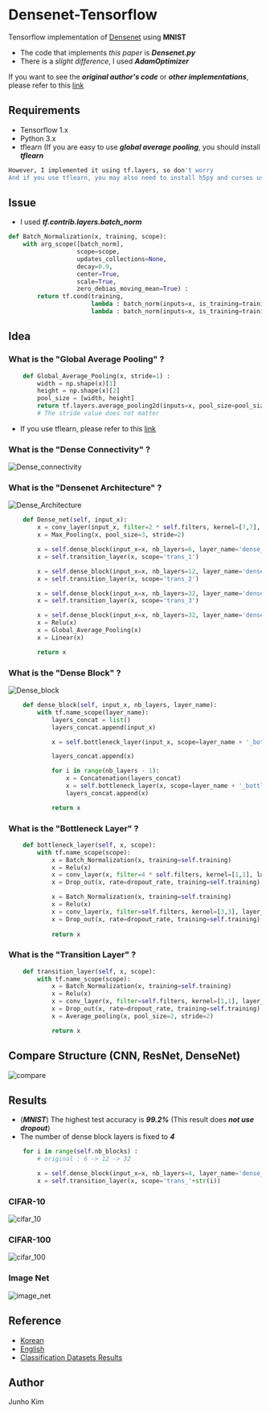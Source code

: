 # Densenet-Tensorflow
Tensorflow implementation of [Densenet](https://arxiv.org/abs/1608.06993) using **MNIST**
* The code that implements *this paper* is ***Densenet.py***
* There is a *slight difference*, I used ***AdamOptimizer***

If you want to see the ***original author's code*** or ***other implementations***, please refer to this [link](https://github.com/liuzhuang13/DenseNet)

## Requirements
* Tensorflow 1.x
* Python 3.x
* tflearn (If you are easy to use ***global average pooling***, you should install ***tflearn***
```bash
However, I implemented it using tf.layers, so don't worry
And if you use tflearn, you may also need to install h5py and curses using pip.
```
## Issue
* I used ***tf.contrib.layers.batch_norm***
```python
def Batch_Normalization(x, training, scope):
    with arg_scope([batch_norm],
                   scope=scope,
                   updates_collections=None,
                   decay=0.9,
                   center=True,
                   scale=True,
                   zero_debias_moving_mean=True) :
        return tf.cond(training,
                       lambda : batch_norm(inputs=x, is_training=training, reuse=None),
                       lambda : batch_norm(inputs=x, is_training=training, reuse=True))
```

## Idea
### What is the "Global Average Pooling" ? 
```python
    def Global_Average_Pooling(x, stride=1) :
        width = np.shape(x)[1]
        height = np.shape(x)[2]
        pool_size = [width, height]
        return tf.layers.average_pooling2d(inputs=x, pool_size=pool_size, strides=stride) 
        # The stride value does not matter
````
* If you use tflearn, please refer to this [link](http://tflearn.org/layers/conv/#global-average-pooling)

### What is the "Dense Connectivity" ?
![Dense_connectivity](./assests/densenet.JPG)

### What is the "Densenet Architecture" ?
![Dense_Architecture](./assests/densenet_Archi.JPG)
```python
    def Dense_net(self, input_x):
        x = conv_layer(input_x, filter=2 * self.filters, kernel=[7,7], layer_name='conv0')
        x = Max_Pooling(x, pool_size=3, stride=2)

        x = self.dense_block(input_x=x, nb_layers=6, layer_name='dense_1')
        x = self.transition_layer(x, scope='trans_1')

        x = self.dense_block(input_x=x, nb_layers=12, layer_name='dense_2')
        x = self.transition_layer(x, scope='trans_2')

        x = self.dense_block(input_x=x, nb_layers=32, layer_name='dense_3')
        x = self.transition_layer(x, scope='trans_3')

        x = self.dense_block(input_x=x, nb_layers=32, layer_name='dense_final')  
        x = Relu(x)
        x = Global_Average_Pooling(x)
        x = Linear(x)

        return x
```

### What is the "Dense Block" ?
![Dense_block](./assests/Denseblock.JPG)
```python
    def dense_block(self, input_x, nb_layers, layer_name):
        with tf.name_scope(layer_name):
            layers_concat = list()
            layers_concat.append(input_x)

            x = self.bottleneck_layer(input_x, scope=layer_name + '_bottleN_' + str(0))

            layers_concat.append(x)

            for i in range(nb_layers - 1):
                x = Concatenation(layers_concat)
                x = self.bottleneck_layer(x, scope=layer_name + '_bottleN_' + str(i + 1))
                layers_concat.append(x)

            return x
```

### What is the "Bottleneck Layer" ?
```python
    def bottleneck_layer(self, x, scope):
        with tf.name_scope(scope):
            x = Batch_Normalization(x, training=self.training)
            x = Relu(x)
            x = conv_layer(x, filter=4 * self.filters, kernel=[1,1], layer_name=scope+'_conv1')
            x = Drop_out(x, rate=dropout_rate, training=self.training)

            x = Batch_Normalization(x, training=self.training)
            x = Relu(x)
            x = conv_layer(x, filter=self.filters, kernel=[3,3], layer_name=scope+'_conv2')
            x = Drop_out(x, rate=dropout_rate, training=self.training)
            
            return x
```

### What is the "Transition Layer" ?
```python
    def transition_layer(self, x, scope):
        with tf.name_scope(scope):
            x = Batch_Normalization(x, training=self.training)
            x = Relu(x)
            x = conv_layer(x, filter=self.filters, kernel=[1,1], layer_name=scope+'_conv1')
            x = Drop_out(x, rate=dropout_rate, training=self.training)
            x = Average_pooling(x, pool_size=2, stride=2)

            return x
```

## Compare Structure (CNN, ResNet, DenseNet)
![compare](./assests/compare.JPG)

## Results
* (***MNIST***) The highest test accuracy is ***99.2%*** (This result does ***not use dropout***)
* The number of dense block layers is fixed to ***4***
```python
    for i in range(self.nb_blocks) :
        # original : 6 -> 12 -> 32

        x = self.dense_block(input_x=x, nb_layers=4, layer_name='dense_'+str(i))
        x = self.transition_layer(x, scope='trans_'+str(i))
```

### CIFAR-10
![cifar_10](./assests/cifar_10_.JPG)

### CIFAR-100
![cifar_100](./assests/cifar_100_.JPG)

### Image Net
![image_net](./assests/Image_net_.JPG)


## Reference
* [Korean](https://www.youtube.com/watch?v=fe2Vn0mwALI)
* [English](https://www.youtube.com/watch?v=-W6y8xnd--U)
* [Classification Datasets Results](http://rodrigob.github.io/are_we_there_yet/build/classification_datasets_results.html)

## Author
Junho Kim
